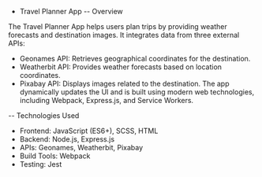 - Travel Planner App
-- Overview

The Travel Planner App helps users plan trips by providing weather forecasts and destination images. It integrates data from three external APIs:
+ Geonames API: Retrieves geographical coordinates for the destination.
+ Weatherbit API: Provides weather forecasts based on location coordinates.
+ Pixabay API: Displays images related to the destination.
The app dynamically updates the UI and is built using modern web technologies, including Webpack, Express.js, and Service Workers.

-- Technologies Used
+ Frontend: JavaScript (ES6+), SCSS, HTML
+ Backend: Node.js, Express.js
+ APIs: Geonames, Weatherbit, Pixabay
+ Build Tools: Webpack
+ Testing: Jest
